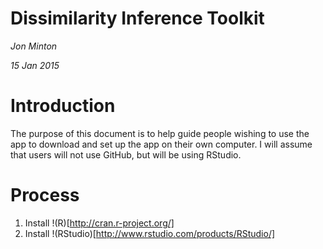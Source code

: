 # Dissimilarity Inference Toolkit
*Jon Minton*

*15 Jan 2015*

# Introduction
The purpose of this document is to help guide people wishing to use the app to download and set up the app on their own computer. 
I will assume that users will not use GitHub, but will be using RStudio. 

# Process
1. Install !(R)[http://cran.r-project.org/]
2. Install !(RStudio)[http://www.rstudio.com/products/RStudio/]

